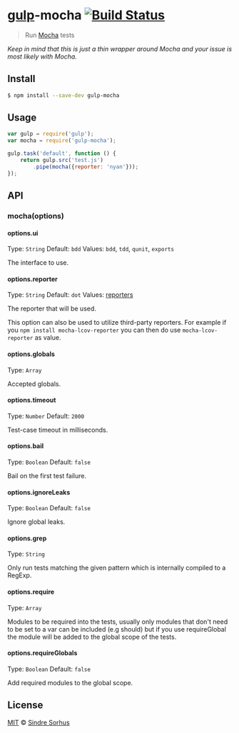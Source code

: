 # [gulp](http://gulpjs.com)-mocha [![Build Status](https://travis-ci.org/sindresorhus/gulp-mocha.svg?branch=master)](https://travis-ci.org/sindresorhus/gulp-mocha)

> Run [Mocha](http://visionmedia.github.io/mocha/) tests

*Keep in mind that this is just a thin wrapper around Mocha and your issue is most likely with Mocha.*


## Install

```bash
$ npm install --save-dev gulp-mocha
```


## Usage

```js
var gulp = require('gulp');
var mocha = require('gulp-mocha');

gulp.task('default', function () {
	return gulp.src('test.js')
		.pipe(mocha({reporter: 'nyan'}));
});
```


## API

### mocha(options)


#### options.ui

Type: `String`
Default: `bdd`
Values: `bdd`, `tdd`, `qunit`, `exports`

The interface to use.


#### options.reporter

Type: `String`
Default: `dot`
Values: [reporters](https://github.com/visionmedia/mocha/tree/master/lib/reporters)

The reporter that will be used.

This option can also be used to utilize third-party reporters. For example if you `npm install mocha-lcov-reporter` you can then do use `mocha-lcov-reporter` as value.


#### options.globals

Type: `Array`

Accepted globals.


#### options.timeout

Type: `Number`
Default: `2000`

Test-case timeout in milliseconds.


#### options.bail

Type: `Boolean`
Default: `false`

Bail on the first test failure.


#### options.ignoreLeaks

Type: `Boolean`
Default: `false`

Ignore global leaks.


#### options.grep

Type: `String`

Only run tests matching the given pattern which is internally compiled to a RegExp.

#### options.require

Type: `Array`

Modules to be required into the tests, usually only modules that don't need to be set to a var can be included (e.g should) but if you use requireGlobal the module will be added to the global scope of the tests.


#### options.requireGlobals

Type: `Boolean`
Default: `false`

Add required modules to the global scope.

## License

[MIT](http://opensource.org/licenses/MIT) © [Sindre Sorhus](http://sindresorhus.com)
